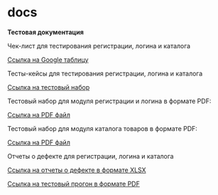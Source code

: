 # docs
**Тестовая документация**

Чек-лист для тестирования регистрации, логина и каталога

[Ссылка на Google таблицу](https://docs.google.com/spreadsheets/d/1JSr7-QDefEhA3EuwYRQ9RDDXSCT-j5sF8ssgT62qvXI/edit?usp=sharing)

Тесты-кейсы для тестирования регистрации, логина и каталога

[Ссылка на тестовый набор](https://app.qase.io/project/G10?previewMode=side&suite=32) 

Тестовый набор для модуля регистрации и логина в формате PDF:

[Ссылка на PDF файл](https://github.com/natlaxmat/docs/blob/main/Registration%20and%20Authorization.pdf)

Тестовый набор для модуля каталога товаров в формате PDF:

[Ссылка на PDF файл](https://github.com/natlaxmat/docs/blob/main/Product%20Catalog.pdf)

Отчеты о дефекте для регистрации, логина и каталога

[Ссылка на отчеты о дефекте в формате XLSX](https://github.com/natlaxmat/docs/blob/main/Issues.xlsx)

[Ссылка на тестовый прогон в формате PDF](https://github.com/natlaxmat/docs/blob/main/G10-Express%2Brun.pdf)

